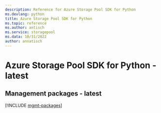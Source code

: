 ```yaml
---
description: Reference for Azure Storage Pool SDK for Python
ms.devlang: python
title: Azure Storage Pool SDK for Python
ms.topic: reference
ms.author: antisch
ms.service: storagepool
ms.data: 10/31/2022
author: annatisch
---
```

# Azure Storage Pool SDK for Python - latest

## Management packages - latest
[!INCLUDE [mgmt-packages](storage-pool-mgmt-index.md)]